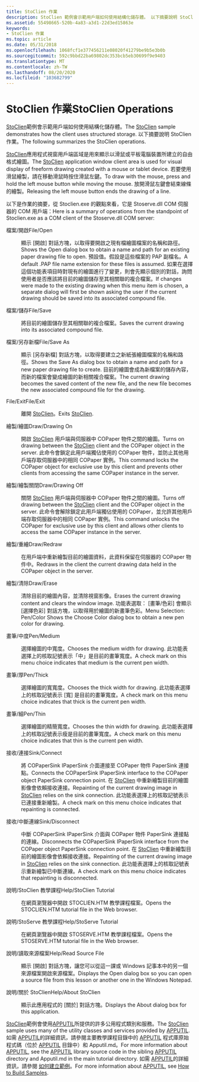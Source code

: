 ```yaml
---
title: StoClien 作業
description: StoClien 範例會示範用戶端如何使用結構化儲存體。 以下摘要說明 StoClien 作業。
ms.assetid: 55498665-520b-4a83-a3d1-22d3ed15863e
keywords:
- StoClien 作業
ms.topic: article
ms.date: 05/31/2018
ms.openlocfilehash: 1068fcf1e377456211e08020f41279be9b5e3b0b
ms.sourcegitcommit: 592c9bbd22ba69802dc353bcb5eb30699f9e9403
ms.translationtype: MT
ms.contentlocale: zh-TW
ms.lasthandoff: 08/20/2020
ms.locfileid: "103682799"
---
```

# <a name="stoclien-operations"></a><span data-ttu-id="fb5f7-105">StoClien 作業</span><span class="sxs-lookup"><span data-stu-id="fb5f7-105">StoClien Operations</span></span>

<span data-ttu-id="fb5f7-106">[StoClien](structured-storage-client-sample--stoclien-.md)範例會示範用戶端如何使用結構化儲存體。</span><span class="sxs-lookup"><span data-stu-id="fb5f7-106">The [StoClien](structured-storage-client-sample--stoclien-.md) sample demonstrates how the client uses structured storage.</span></span> <span data-ttu-id="fb5f7-107">以下摘要說明 StoClien 作業。</span><span class="sxs-lookup"><span data-stu-id="fb5f7-107">The following summarizes the StoClien operations.</span></span>

<span data-ttu-id="fb5f7-108">[StoClien](structured-storage-client-sample--stoclien-.md)應用程式視窗用戶端區域是用來顯示以滑鼠或平板電腦裝置所建立的自由格式繪圖。</span><span class="sxs-lookup"><span data-stu-id="fb5f7-108">The [StoClien](structured-storage-client-sample--stoclien-.md) application window client area is used for visual display of freeform drawing created with a mouse or tablet device.</span></span> <span data-ttu-id="fb5f7-109">若要使用滑鼠繪製，請在移動滑鼠時按住滑鼠左鍵。</span><span class="sxs-lookup"><span data-stu-id="fb5f7-109">To draw with the mouse, press and hold the left mouse button while moving the mouse.</span></span> <span data-ttu-id="fb5f7-110">放開滑鼠左鍵會結束線條的繪製。</span><span class="sxs-lookup"><span data-stu-id="fb5f7-110">Releasing the left mouse button ends the drawing of a line.</span></span>

<span data-ttu-id="fb5f7-111">以下是作業的摘要，從 Stoclien.exe 的觀點來看，它是 Stoserve.dll COM 伺服器的 COM 用戶端：</span><span class="sxs-lookup"><span data-stu-id="fb5f7-111">Here is a summary of operations from the standpoint of Stoclien.exe as a COM client of the Stoserve.dll COM server:</span></span>

<dl> <dt>

<span data-ttu-id="fb5f7-112"><span id="File_Open"></span><span id="file_open"></span><span id="FILE_OPEN"></span>檔案/開啟</span><span class="sxs-lookup"><span data-stu-id="fb5f7-112"><span id="File_Open"></span><span id="file_open"></span><span id="FILE_OPEN"></span>File/Open</span></span>
</dt> <dd>

<span data-ttu-id="fb5f7-113">顯示 [開啟] 對話方塊，以取得要開啟之現有檔繪圖檔案的名稱和路徑。</span><span class="sxs-lookup"><span data-stu-id="fb5f7-113">Shows the Open dialog box to obtain a name and path for an existing paper drawing file to open.</span></span> <span data-ttu-id="fb5f7-114">預設值。假設是這些檔案的 PAP 副檔名。</span><span class="sxs-lookup"><span data-stu-id="fb5f7-114">A default .PAP file name extension for these files is assumed.</span></span> <span data-ttu-id="fb5f7-115">如果在選擇這個功能表項目時對現有的繪圖進行了變更，則會先顯示個別的對話，詢問使用者是否應該將目前的繪圖儲存至其相關聯的複合檔案。</span><span class="sxs-lookup"><span data-stu-id="fb5f7-115">If changes were made to the existing drawing when this menu item is chosen, a separate dialog will first be shown asking the user if the current drawing should be saved into its associated compound file.</span></span>

</dd> <dt>

<span data-ttu-id="fb5f7-116"><span id="File_Save"></span><span id="file_save"></span><span id="FILE_SAVE"></span>檔案/儲存</span><span class="sxs-lookup"><span data-stu-id="fb5f7-116"><span id="File_Save"></span><span id="file_save"></span><span id="FILE_SAVE"></span>File/Save</span></span>
</dt> <dd>

<span data-ttu-id="fb5f7-117">將目前的繪圖儲存至其相關聯的複合檔案。</span><span class="sxs-lookup"><span data-stu-id="fb5f7-117">Saves the current drawing into its associated compound file.</span></span>

</dd> <dt>

<span data-ttu-id="fb5f7-118"><span id="File_Save_As"></span><span id="file_save_as"></span><span id="FILE_SAVE_AS"></span>檔案/另存新檔</span><span class="sxs-lookup"><span data-stu-id="fb5f7-118"><span id="File_Save_As"></span><span id="file_save_as"></span><span id="FILE_SAVE_AS"></span>File/Save As</span></span>
</dt> <dd>

<span data-ttu-id="fb5f7-119">顯示 [另存新檔] 對話方塊，以取得要建立之新紙張繪圖檔案的名稱和路徑。</span><span class="sxs-lookup"><span data-stu-id="fb5f7-119">Shows the Save As dialog box to obtain a name and path for a new paper drawing file to create.</span></span> <span data-ttu-id="fb5f7-120">目前的繪圖會成為新檔案的儲存內容，而新的檔案會變成繪圖的新相關複合檔案。</span><span class="sxs-lookup"><span data-stu-id="fb5f7-120">The current drawing becomes the saved content of the new file, and the new file becomes the new associated compound file for the drawing.</span></span>

</dd> <dt>

<span data-ttu-id="fb5f7-121"><span id="File_Exit"></span><span id="file_exit"></span><span id="FILE_EXIT"></span>File/Exit</span><span class="sxs-lookup"><span data-stu-id="fb5f7-121"><span id="File_Exit"></span><span id="file_exit"></span><span id="FILE_EXIT"></span>File/Exit</span></span>
</dt> <dd>

<span data-ttu-id="fb5f7-122">離開 [StoClien](structured-storage-client-sample--stoclien-.md)。</span><span class="sxs-lookup"><span data-stu-id="fb5f7-122">Exits [StoClien](structured-storage-client-sample--stoclien-.md).</span></span>

</dd> <dt>

<span data-ttu-id="fb5f7-123"><span id="Draw_Drawing_On"></span><span id="draw_drawing_on"></span><span id="DRAW_DRAWING_ON"></span>繪製/繪圖</span><span class="sxs-lookup"><span data-stu-id="fb5f7-123"><span id="Draw_Drawing_On"></span><span id="draw_drawing_on"></span><span id="DRAW_DRAWING_ON"></span>Draw/Drawing On</span></span>
</dt> <dd>

<span data-ttu-id="fb5f7-124">開啟 [StoClien](structured-storage-client-sample--stoclien-.md) 用戶端與伺服器中 COPaper 物件之間的繪圖。</span><span class="sxs-lookup"><span data-stu-id="fb5f7-124">Turns on drawing between the [StoClien](structured-storage-client-sample--stoclien-.md) client and the COPaper object in the server.</span></span> <span data-ttu-id="fb5f7-125">此命令會鎖定此用戶端獨佔使用的 COPaper 物件，並防止其他用戶端存取伺服器中的相同 COPaper 實例。</span><span class="sxs-lookup"><span data-stu-id="fb5f7-125">This command locks the COPaper object for exclusive use by this client and prevents other clients from accessing the same COPaper instance in the server.</span></span>

</dd> <dt>

<span data-ttu-id="fb5f7-126"><span id="Draw_Drawing_Off"></span><span id="draw_drawing_off"></span><span id="DRAW_DRAWING_OFF"></span>繪製/繪製關閉</span><span class="sxs-lookup"><span data-stu-id="fb5f7-126"><span id="Draw_Drawing_Off"></span><span id="draw_drawing_off"></span><span id="DRAW_DRAWING_OFF"></span>Draw/Drawing Off</span></span>
</dt> <dd>

<span data-ttu-id="fb5f7-127">關閉 [StoClien](structured-storage-client-sample--stoclien-.md) 用戶端與伺服器中 COPaper 物件之間的繪圖。</span><span class="sxs-lookup"><span data-stu-id="fb5f7-127">Turns off drawing between the [StoClien](structured-storage-client-sample--stoclien-.md) client and the COPaper object in the server.</span></span> <span data-ttu-id="fb5f7-128">此命令會解除鎖定此用戶端獨佔使用的 COPaper，並允許其他用戶端存取伺服器中的相同 COPaper 實例。</span><span class="sxs-lookup"><span data-stu-id="fb5f7-128">This command unlocks the COPaper for exclusive use by this client and allows other clients to access the same COPaper instance in the server.</span></span>

</dd> <dt>

<span data-ttu-id="fb5f7-129"><span id="Draw_Redraw"></span><span id="draw_redraw"></span><span id="DRAW_REDRAW"></span>繪製/重繪</span><span class="sxs-lookup"><span data-stu-id="fb5f7-129"><span id="Draw_Redraw"></span><span id="draw_redraw"></span><span id="DRAW_REDRAW"></span>Draw/Redraw</span></span>
</dt> <dd>

<span data-ttu-id="fb5f7-130">在用戶端中重新繪製目前的繪圖資料，此資料保留在伺服器的 COPaper 物件中。</span><span class="sxs-lookup"><span data-stu-id="fb5f7-130">Redraws in the client the current drawing data held in the COPaper object in the server.</span></span>

</dd> <dt>

<span data-ttu-id="fb5f7-131"><span id="Draw_Erase"></span><span id="draw_erase"></span><span id="DRAW_ERASE"></span>繪製/清除</span><span class="sxs-lookup"><span data-stu-id="fb5f7-131"><span id="Draw_Erase"></span><span id="draw_erase"></span><span id="DRAW_ERASE"></span>Draw/Erase</span></span>
</dt> <dd>

<span data-ttu-id="fb5f7-132">清除目前的繪圖內容，並清除視窗影像。</span><span class="sxs-lookup"><span data-stu-id="fb5f7-132">Erases the current drawing content and clears the window image.</span></span> <span data-ttu-id="fb5f7-133">功能表選取： [畫筆/色彩] 會顯示 [選擇色彩] 對話方塊，以取得用於繪圖的新畫筆色彩。</span><span class="sxs-lookup"><span data-stu-id="fb5f7-133">Menu Selection: Pen/Color Shows the Choose Color dialog box to obtain a new pen color for drawing.</span></span>

</dd> <dt>

<span data-ttu-id="fb5f7-134"><span id="Pen_Medium"></span><span id="pen_medium"></span><span id="PEN_MEDIUM"></span>畫筆/中度</span><span class="sxs-lookup"><span data-stu-id="fb5f7-134"><span id="Pen_Medium"></span><span id="pen_medium"></span><span id="PEN_MEDIUM"></span>Pen/Medium</span></span>
</dt> <dd>

<span data-ttu-id="fb5f7-135">選擇繪圖的中寬度。</span><span class="sxs-lookup"><span data-stu-id="fb5f7-135">Chooses the medium width for drawing.</span></span> <span data-ttu-id="fb5f7-136">此功能表選擇上的核取記號表示「中」是目前的畫筆寬度。</span><span class="sxs-lookup"><span data-stu-id="fb5f7-136">A check mark on this menu choice indicates that medium is the current pen width.</span></span>

</dd> <dt>

<span data-ttu-id="fb5f7-137"><span id="Pen_Thick"></span><span id="pen_thick"></span><span id="PEN_THICK"></span>畫筆/厚</span><span class="sxs-lookup"><span data-stu-id="fb5f7-137"><span id="Pen_Thick"></span><span id="pen_thick"></span><span id="PEN_THICK"></span>Pen/Thick</span></span>
</dt> <dd>

<span data-ttu-id="fb5f7-138">選擇繪圖的寬寬度。</span><span class="sxs-lookup"><span data-stu-id="fb5f7-138">Chooses the thick width for drawing.</span></span> <span data-ttu-id="fb5f7-139">此功能表選擇上的核取記號表示 [寬] 是目前的畫筆寬度。</span><span class="sxs-lookup"><span data-stu-id="fb5f7-139">A check mark on this menu choice indicates that thick is the current pen width.</span></span>

</dd> <dt>

<span data-ttu-id="fb5f7-140"><span id="Pen_Thin"></span><span id="pen_thin"></span><span id="PEN_THIN"></span>畫筆/細</span><span class="sxs-lookup"><span data-stu-id="fb5f7-140"><span id="Pen_Thin"></span><span id="pen_thin"></span><span id="PEN_THIN"></span>Pen/Thin</span></span>
</dt> <dd>

<span data-ttu-id="fb5f7-141">選擇繪圖的精簡寬度。</span><span class="sxs-lookup"><span data-stu-id="fb5f7-141">Chooses the thin width for drawing.</span></span> <span data-ttu-id="fb5f7-142">此功能表選擇上的核取記號表示瘦是目前的畫筆寬度。</span><span class="sxs-lookup"><span data-stu-id="fb5f7-142">A check mark on this menu choice indicates that thin is the current pen width.</span></span>

</dd> <dt>

<span data-ttu-id="fb5f7-143"><span id="Sink_Connect"></span><span id="sink_connect"></span><span id="SINK_CONNECT"></span>接收/連接</span><span class="sxs-lookup"><span data-stu-id="fb5f7-143"><span id="Sink_Connect"></span><span id="sink_connect"></span><span id="SINK_CONNECT"></span>Sink/Connect</span></span>
</dt> <dd>

<span data-ttu-id="fb5f7-144">將 COPaperSink IPaperSink 介面連接至 COPaper 物件 PaperSink 連接點。</span><span class="sxs-lookup"><span data-stu-id="fb5f7-144">Connects the COPaperSink IPaperSink interface to the COPaper object PaperSink connection point.</span></span> <span data-ttu-id="fb5f7-145">在 [StoClien](structured-storage-client-sample--stoclien-.md) 中重新繪製目前的繪圖影像會依賴接收連接。</span><span class="sxs-lookup"><span data-stu-id="fb5f7-145">Repainting of the current drawing image in [StoClien](structured-storage-client-sample--stoclien-.md) relies on the sink connection.</span></span> <span data-ttu-id="fb5f7-146">此功能表選擇上的核取記號表示已連接重新繪製。</span><span class="sxs-lookup"><span data-stu-id="fb5f7-146">A check mark on this menu choice indicates that repainting is connected.</span></span>

</dd> <dt>

<span data-ttu-id="fb5f7-147"><span id="Sink_Disconnect"></span><span id="sink_disconnect"></span><span id="SINK_DISCONNECT"></span>接收/中斷連線</span><span class="sxs-lookup"><span data-stu-id="fb5f7-147"><span id="Sink_Disconnect"></span><span id="sink_disconnect"></span><span id="SINK_DISCONNECT"></span>Sink/Disconnect</span></span>
</dt> <dd>

<span data-ttu-id="fb5f7-148">中斷 COPaperSink IPaperSink 介面與 COPaper 物件 PaperSink 連接點的連線。</span><span class="sxs-lookup"><span data-stu-id="fb5f7-148">Disconnects the COPaperSink IPaperSink interface from the COPaper object PaperSink connection point.</span></span> <span data-ttu-id="fb5f7-149">在 [StoClien](structured-storage-client-sample--stoclien-.md) 中重新繪製目前的繪圖影像會依賴接收連接。</span><span class="sxs-lookup"><span data-stu-id="fb5f7-149">Repainting of the current drawing image in [StoClien](structured-storage-client-sample--stoclien-.md) relies on the sink connection.</span></span> <span data-ttu-id="fb5f7-150">此功能表選擇上的核取記號表示重新繪製已中斷連線。</span><span class="sxs-lookup"><span data-stu-id="fb5f7-150">A check mark on this menu choice indicates that repainting is disconnected.</span></span>

</dd> <dt>

<span data-ttu-id="fb5f7-151"><span id="Help_StoClien_Tutorial"></span><span id="help_stoclien_tutorial"></span><span id="HELP_STOCLIEN_TUTORIAL"></span>說明/StoClien 教學課程</span><span class="sxs-lookup"><span data-stu-id="fb5f7-151"><span id="Help_StoClien_Tutorial"></span><span id="help_stoclien_tutorial"></span><span id="HELP_STOCLIEN_TUTORIAL"></span>Help/StoClien Tutorial</span></span>
</dt> <dd>

<span data-ttu-id="fb5f7-152">在網頁瀏覽器中開啟 STOCLIEN.HTM 教學課程檔案。</span><span class="sxs-lookup"><span data-stu-id="fb5f7-152">Opens the STOCLIEN.HTM tutorial file in the Web browser.</span></span>

</dd> <dt>

<span data-ttu-id="fb5f7-153"><span id="Help_StoServe_Tutorial"></span><span id="help_stoserve_tutorial"></span><span id="HELP_STOSERVE_TUTORIAL"></span>說明/StoServe 教學課程</span><span class="sxs-lookup"><span data-stu-id="fb5f7-153"><span id="Help_StoServe_Tutorial"></span><span id="help_stoserve_tutorial"></span><span id="HELP_STOSERVE_TUTORIAL"></span>Help/StoServe Tutorial</span></span>
</dt> <dd>

<span data-ttu-id="fb5f7-154">在網頁瀏覽器中開啟 STOSERVE.HTM 教學課程檔案。</span><span class="sxs-lookup"><span data-stu-id="fb5f7-154">Opens the STOSERVE.HTM tutorial file in the Web browser.</span></span>

</dd> <dt>

<span data-ttu-id="fb5f7-155"><span id="Help_Read_Source_File"></span><span id="help_read_source_file"></span><span id="HELP_READ_SOURCE_FILE"></span>說明/讀取來源檔案</span><span class="sxs-lookup"><span data-stu-id="fb5f7-155"><span id="Help_Read_Source_File"></span><span id="help_read_source_file"></span><span id="HELP_READ_SOURCE_FILE"></span>Help/Read Source File</span></span>
</dt> <dd>

<span data-ttu-id="fb5f7-156">顯示 [開啟] 對話方塊，讓您可以從這一課或 Windows 記事本中的另一個來源檔案開啟來源檔案。</span><span class="sxs-lookup"><span data-stu-id="fb5f7-156">Displays the Open dialog box so you can open a source file from this lesson or another one in the Windows Notepad.</span></span>

</dd> <dt>

<span data-ttu-id="fb5f7-157"><span id="Help_About_StoClien"></span><span id="help_about_stoclien"></span><span id="HELP_ABOUT_STOCLIEN"></span>說明/關於 StoClien</span><span class="sxs-lookup"><span data-stu-id="fb5f7-157"><span id="Help_About_StoClien"></span><span id="help_about_stoclien"></span><span id="HELP_ABOUT_STOCLIEN"></span>Help/About StoClien</span></span>
</dt> <dd>

<span data-ttu-id="fb5f7-158">顯示此應用程式的 [關於] 對話方塊。</span><span class="sxs-lookup"><span data-stu-id="fb5f7-158">Displays the About dialog box for this application.</span></span>

</dd> </dl>

<span data-ttu-id="fb5f7-159">[StoClien](structured-storage-client-sample--stoclien-.md)範例會使用[APPUTIL](./using-visual-studio.md)所提供的許多公用程式類別和服務。</span><span class="sxs-lookup"><span data-stu-id="fb5f7-159">The [StoClien](structured-storage-client-sample--stoclien-.md) sample uses many of the utility classes and services provided by [APPUTIL](./using-visual-studio.md).</span></span> <span data-ttu-id="fb5f7-160">如需 [APPUTIL](./using-visual-studio.md)的詳細資訊，請參閱主要教學課程目錄中的 [APPUTIL](./using-visual-studio.md) 程式庫原始程式碼（位於 [APPUTIL](./using-visual-studio.md) 目錄中）和 Apputil.md。</span><span class="sxs-lookup"><span data-stu-id="fb5f7-160">For more information about [APPUTIL](./using-visual-studio.md), see the [APPUTIL](./using-visual-studio.md) library source code in the sibling [APPUTIL](./using-visual-studio.md) directory and Apputil.md in the main tutorial directory.</span></span> <span data-ttu-id="fb5f7-161">如需 [APPUTIL](./using-visual-studio.md)的詳細資訊，請參閱 [如何建立範例](how-to-build-samples.md)。</span><span class="sxs-lookup"><span data-stu-id="fb5f7-161">For more information about [APPUTIL](./using-visual-studio.md), see [How to Build Samples](how-to-build-samples.md).</span></span>

 

 